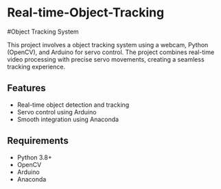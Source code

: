 # Real-time-Object-Tracking
#Object Tracking System

This project involves a object tracking system using a webcam, Python (OpenCV), and Arduino for servo control. The project combines real-time video processing with precise servo movements, creating a seamless tracking experience.

## Features
- Real-time object detection and tracking
- Servo control using Arduino
- Smooth integration using Anaconda

## Requirements
- Python 3.8+
- OpenCV
- Arduino
- Anaconda
